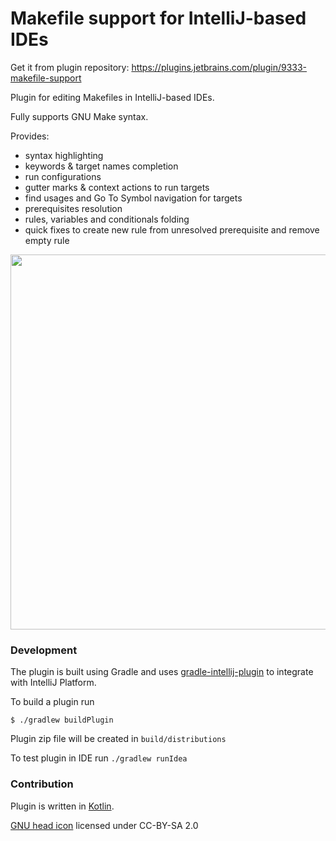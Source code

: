Makefile support for IntelliJ-based IDEs
========================================

Get it from plugin repository: https://plugins.jetbrains.com/plugin/9333-makefile-support

Plugin for editing Makefiles in IntelliJ-based IDEs.

Fully supports GNU Make syntax.

Provides:
 * syntax highlighting
 * keywords & target names completion
 * run configurations
 * gutter marks & context actions to run targets
 * find usages and Go To Symbol navigation for targets
 * prerequisites resolution
 * rules, variables and conditionals folding
 * quick fixes to create new rule from unresolved prerequisite and remove empty rule

<img src="https://victor.kropp.name/projects/makefile/makefile-example.png" width="600">

### Development

The plugin is built using Gradle and uses [gradle-intellij-plugin](https://github.com/JetBrains/gradle-intellij-plugin)
to integrate with IntelliJ Platform.
 
To build a plugin run

```
$ ./gradlew buildPlugin
```

Plugin zip file will be created in `build/distributions`

To test plugin in IDE run `./gradlew runIdea`
 
### Contribution

Plugin is written in [Kotlin](http://kotlinlang.org/).

[GNU head icon](https://www.gnu.org/graphics/heckert_gnu.html) licensed under CC-BY-SA 2.0
